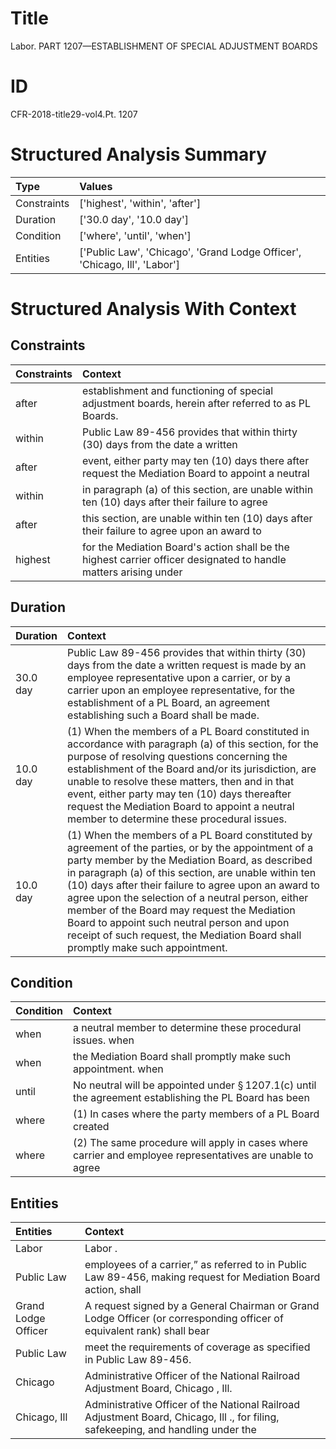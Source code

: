 # Title

 Labor. PART 1207—ESTABLISHMENT OF SPECIAL ADJUSTMENT BOARDS


# ID

 CFR-2018-title29-vol4.Pt. 1207


# Structured Analysis Summary

| Type        | Values                                                                    |
|:------------|:--------------------------------------------------------------------------|
| Constraints | ['highest', 'within', 'after']                                            |
| Duration    | ['30.0 day', '10.0 day']                                                  |
| Condition   | ['where', 'until', 'when']                                                |
| Entities    | ['Public Law', 'Chicago', 'Grand Lodge Officer', 'Chicago, Ill', 'Labor'] |


# Structured Analysis With Context

 


## Constraints

| Constraints   | Context                                                                                                          |
|:--------------|:-----------------------------------------------------------------------------------------------------------------|
| after         | establishment and functioning of special adjustment boards, herein after  referred to as PL Boards.              |
| within        | Public Law 89-456 provides that  within thirty (30) days from the date a written                                 |
| after         | event, either party may ten (10) days there after request the Mediation Board to appoint a neutral               |
| within        | in paragraph (a) of this section, are unable within ten (10) days after their failure to agree                   |
| after         | this section, are unable within ten (10) days after their failure to agree upon an award to                      |
| highest       | for the Mediation Board's action shall be the highest carrier officer designated to handle matters arising under |


## Duration

| Duration   | Context                                                                                                                                                                                                                                                                                                                                                                                                                                                                                                      |
|:-----------|:-------------------------------------------------------------------------------------------------------------------------------------------------------------------------------------------------------------------------------------------------------------------------------------------------------------------------------------------------------------------------------------------------------------------------------------------------------------------------------------------------------------|
| 30.0 day   | Public Law 89-456 provides that within thirty (30) days from the date a written request is made by an employee representative upon a carrier, or by a carrier upon an employee representative, for the establishment of a PL Board, an agreement establishing such a Board shall be made.                                                                                                                                                                                                                    |
| 10.0 day   | (1) When the members of a PL Board constituted in accordance with paragraph (a) of this section, for the purpose of resolving questions concerning the establishment of the Board and/or its jurisdiction, are unable to resolve these matters, then and in that event, either party may ten (10) days thereafter request the Mediation Board to appoint a neutral member to determine these procedural issues.                                                                                              |
| 10.0 day   | (1) When the members of a PL Board constituted by agreement of the parties, or by the appointment of a party member by the Mediation Board, as described in paragraph (a) of this section, are unable within ten (10) days after their failure to agree upon an award to agree upon the selection of a neutral person, either member of the Board may request the Mediation Board to appoint such neutral person and upon receipt of such request, the Mediation Board shall promptly make such appointment. |


## Condition

| Condition   | Context                                                                                                           |
|:------------|:------------------------------------------------------------------------------------------------------------------|
| when        | a neutral member to determine these procedural issues. when                                                       |
| when        | the Mediation Board shall promptly make such appointment. when                                                    |
| until       | No neutral will be appointed under &#167;&#8201;1207.1(c)  until the agreement establishing the PL Board has been |
| where       | (1) In cases  where the party members of a PL Board created                                                       |
| where       | (2) The same procedure will apply in cases  where carrier and employee representatives are unable to agree        |


## Entities

| Entities            | Context                                                                                                                           |
|:--------------------|:----------------------------------------------------------------------------------------------------------------------------------|
| Labor               | Labor .                                                                                                                           |
| Public Law          | employees of a carrier,&#8221; as referred to in Public Law 89-456, making request for Mediation Board action, shall              |
| Grand Lodge Officer | A request signed by a General Chairman or  Grand Lodge Officer (or corresponding officer of equivalent rank) shall bear           |
| Public Law          | meet the requirements of coverage as specified in Public Law  89-456.                                                             |
| Chicago             | Administrative Officer of the National Railroad Adjustment Board, Chicago , Ill.                                                  |
| Chicago, Ill        | Administrative Officer of the National Railroad Adjustment Board, Chicago, Ill ., for filing, safekeeping, and handling under the |


